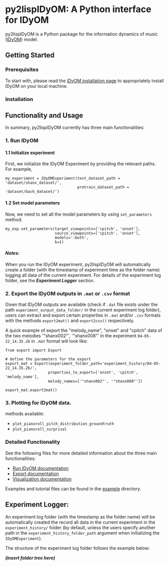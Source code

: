 # py2lispIDyOM: A Python interface for IDyOM

py2lispIDyOM is a Python package for the information dynamics of music ([IDyOM](https://github.com/mtpearce/idyom/))
model.

## Getting Started

### Prerequisites

To start with, please read the [IDyOM installation page](https://github.com/mtpearce/idyom/wiki/Installation) to
appropriately install IDyOM on your local machine.

### Installation

## Functionality and Usage

In summary, py2lispIDyOM currently has three main functionalities:

### 1. Run IDyOM

#### 1.1 Initialize experiment

First, we initialize the IDyOM Experiment by providing the relevant paths. For example,

```
my_experiment = IDyOMExperiment(test_dataset_path = 'dataset/shanx_dataset/',
                                pretrain_dataset_path = 'dataset/bach_dataset/')
```

#### 1.2 Set model parameters

Now, we need to set all the model parameters by using `set_parameters` method.

```
my_exp.set_parameters(target_viewpoints=['cpitch', 'onset'],
                      source_viewpoints=['cpitch', 'onset'],
                      models=':both',
                      k=1)
```

#### _Notes:_

When you run the IDyOM experiment, py2lispIDyOM will automatically create a folder
(with the timestamp of experiment time as the folder name) logging all data of the current experiment. For details of
the experiment log folder, see the
**_Experiment Logger_** section.

### 2. Export the IDyOM outputs in `.mat` or `.csv` format

Given that IDyOM outputs are available (check if `.dat` file exists under the path `experiment_output_data_folder/`
in the current experiment log folder), users can extract and export certain properties in
`.mat` and/or `.csv` formats with the methods `export2mat()` and `export2csv()` respectively.

A quick example of export the "melody_name", "onset" and "cpitch" data of the two melodies
'"shanx002"', '"shanx008"' in the experiment `04-05-22_14.35.26` in `.mat` format will look like:
```
from export import Export

# define the parameters for the export
export_mat = Export(experiment_folder_path='experiment_history/04-05-22_14.35.26/',
                   properties_to_export=['onset', 'cpitch', 'melody_name'],
                   melody_names=['"shanx002"', '"shanx008"'])
                   
export_mat.export2mat()
```

### 3. Plotting for IDyOM data.

methods available:

- `plot_pianoroll_pitch_distribution_groundtruth`
- `plot_pianoroll_surprisal`

### Detailed Functionality

See the following files for more detailed information about the three main functionalities:

- [Run IDyOM documentation](notebooks/runIDyOM.md)
- [Export documentation](notebooks/export_docs.ipynb)
- [Visualization documentation](notebooks/visualization_docs.ipynb)

Examples and tutorial files can be found in the [example](examples) directory.


## Experiment Logger:

An experiment log folder (with the timestamp as the folder name) will be automatically 
created the record all data in the current experiment in the `experiment_history/` folder 
(by default, unless the users specify another path in the `experiment_history_folder_path` argument 
when initializing the `IDyOMExperiment`). 

The structure of the experiment log folder follows the example below:

**_(insert folder tree here)_**

